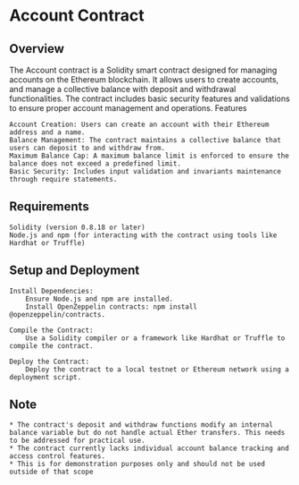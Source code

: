 # Account Contract
## Overview

The Account contract is a Solidity smart contract designed for managing accounts on the Ethereum blockchain. It allows users to create accounts, and manage a collective balance with deposit and withdrawal functionalities. The contract includes basic security features and validations to ensure proper account management and operations.
Features

    Account Creation: Users can create an account with their Ethereum address and a name.
    Balance Management: The contract maintains a collective balance that users can deposit to and withdraw from.
    Maximum Balance Cap: A maximum balance limit is enforced to ensure the balance does not exceed a predefined limit.
    Basic Security: Includes input validation and invariants maintenance through require statements.

## Requirements

    Solidity (version 0.8.18 or later)
    Node.js and npm (for interacting with the contract using tools like Hardhat or Truffle)

## Setup and Deployment

    Install Dependencies:
        Ensure Node.js and npm are installed.
        Install OpenZeppelin contracts: npm install @openzeppelin/contracts.

    Compile the Contract:
        Use a Solidity compiler or a framework like Hardhat or Truffle to compile the contract.

    Deploy the Contract:
        Deploy the contract to a local testnet or Ethereum network using a deployment script.

## Note

    * The contract's deposit and withdraw functions modify an internal balance variable but do not handle actual Ether transfers. This needs to be addressed for practical use.
    * The contract currently lacks individual account balance tracking and access control features.
    * This is for demonstration purposes only and should not be used outside of that scope
